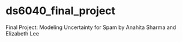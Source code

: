 # ds6040_final_project
Final Project: Modeling Uncertainty for Spam by Anahita Sharma and Elizabeth Lee
